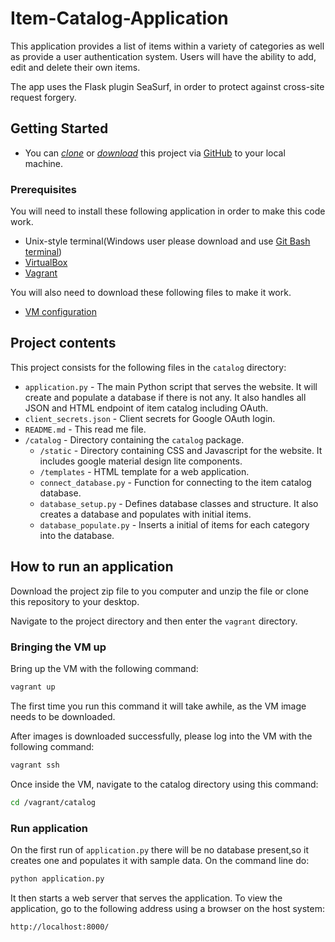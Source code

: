 # Item-Catalog-Application

This application provides a list of items within a variety of categories as well as provide a user authentication system. Users will have the ability to add, edit and delete their own items.

The app uses the Flask plugin SeaSurf, in order to protect against cross-site request forgery.

## Getting Started
* You can *[clone](https://github.com/arrickx/Item-Catalog-Application.git)* or *[download](https://github.com/arrickx/Item-Catalog-Application.git)* this project via [GitHub](https://github.com) to your local machine.

### Prerequisites
You will need to install these following application in order to make this code work.
* Unix-style terminal(Windows user please download and use [Git Bash terminal](https://git-scm.com/downloads))
* [VirtualBox](https://www.virtualbox.org/wiki/Downloads)
* [Vagrant](https://www.vagrantup.com/downloads.html)

You will also need to download these following files to make it work.
* [VM configuration](https://d17h27t6h515a5.cloudfront.net/topher/2017/August/59822701_fsnd-virtual-machine/fsnd-virtual-machine.zip)

## Project contents

This project consists for the following files in the `catalog` directory:

* `application.py` - The main Python script that serves the website. It will create and populate a database if there is not any. It also handles all JSON and HTML endpoint of item catalog including OAuth. 
* `client_secrets.json` - Client secrets for Google OAuth login.
* `README.md` - This read me file.
* `/catalog` - Directory containing the `catalog` package.
    * `/static` - Directory containing CSS and Javascript for the website. It includes google material design lite components.
    * `/templates` - HTML template for a web application. 
    * `connect_database.py` - Function for connecting to the item catalog database.
    * `database_setup.py` - Defines database classes and structure. It also creates a database and populates with initial items.
    * `database_populate.py` - Inserts a initial of items for each category into the database.

## How to run an application
Download the project zip file to you computer and unzip the file  or clone this repository to your desktop.

Navigate to the project directory and then enter the `vagrant` directory.

### Bringing the VM up
Bring up the VM with the following command:

```bash
vagrant up
```

The first time you run this command it will take awhile, as the VM image needs to be downloaded.

After images is downloaded successfully, please log into the VM with the following command:

```bash
vagrant ssh
```
Once inside the VM, navigate to the catalog directory using this command: 

```bash
cd /vagrant/catalog
```

### Run application
On the first run of `application.py` there will be no database present,so it creates one and populates it with sample data. On the command line do:

```bash
python application.py
```

It then starts a web server that serves the application. To view the application, go to the following address using a browser on the host system:

```
http://localhost:8000/
```
